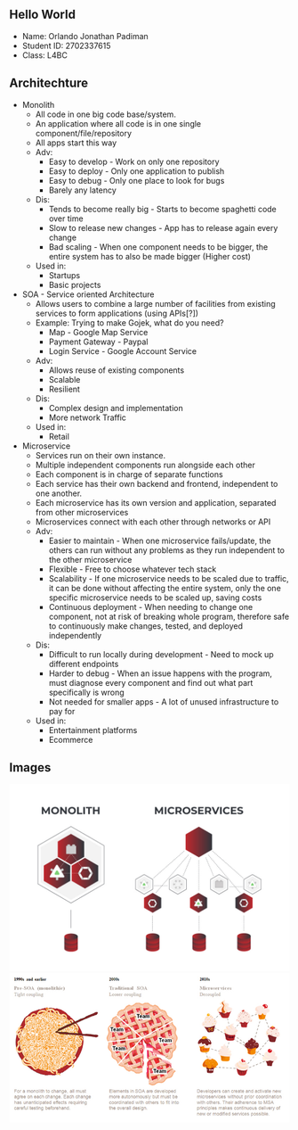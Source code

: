 ## Hello World
- Name: Orlando Jonathan Padiman
- Student ID: 2702337615
- Class: L4BC

## Architechture
- Monolith
    - All code in one big code base/system.
    - An application where all code is in one single component/file/repository
    - All apps start this way
    - Adv:
        - Easy to develop - Work on only one repository
        - Easy to deploy - Only one application to publish
        - Easy to debug - Only one place to look for bugs
        - Barely any latency
    - Dis:
        - Tends to become really big - Starts to become spaghetti code over time
        - Slow to release new changes - App has to release again every change
        - Bad scaling - When one component needs to be bigger, the entire system has to also be made bigger (Higher cost)
    - Used in:
        - Startups
        - Basic projects
- SOA - Service oriented Architecture
    - Allows users to combine a large number of facilities from existing services to form applications (using APIs[?])
    - Example: Trying to make Gojek, what do you need?
        - Map - Google Map Service
        - Payment Gateway - Paypal
        - Login Service - Google Account Service
    - Adv:
        - Allows reuse of existing components
        - Scalable
        - Resilient
    - Dis:
        - Complex design and implementation
        - More network Traffic
    - Used in:
        - Retail
- Microservice
    - Services run on their own instance.
    - Multiple independent components run alongside each other
    - Each component is in charge of separate functions
    - Each service has their own backend and frontend, independent to one another.
    - Each microservice has its own version and application, separated from other microservices
    - Microservices connect with each other through networks or API
    - Adv:
        - Easier to maintain - When one microservice fails/update, the others can run without any problems as they run independent to the other microservice
        - Flexible - Free to choose whatever tech stack
        - Scalability - If one microservice needs to be scaled due to traffic, it can be done without affecting the entire system, only the one specific microservice needs to be scaled up, saving costs
        - Continuous deployment - When needing to change one component, not at risk of breaking whole program, therefore safe to continuously make changes, tested, and deployed independently 
    - Dis:
        - Difficult to run locally during development - Need to mock up different endpoints
        - Harder to debug - When an issue happens with the program, must diagnose every component and find out what part specifically is wrong
        - Not needed for smaller apps - A lot of unused infrastructure to pay for
    - Used in:
        - Entertainment platforms
        - Ecommerce

## Images

![Image of Architectures](architectures1.jpeg)
![Image of Architectures with example](architectures2.jpg)